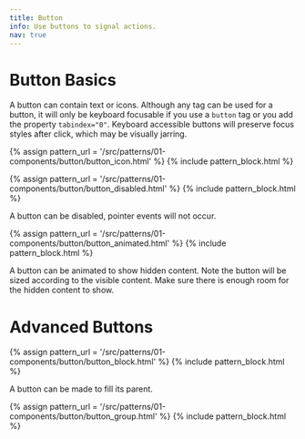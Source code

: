 ```yaml
---
title: Button
info: Use buttons to signal actions.
nav: true
---
```



# Button Basics

A button can contain text or icons. Although any tag can be used for a button, it will only be keyboard focusable if you use a `button` tag or you add the property `tabindex="0"`. Keyboard accessible buttons will preserve focus styles after click, which may be visually jarring.

{% assign pattern_url = '/src/patterns/01-components/button/button_icon.html' %}
{% include pattern_block.html %}

{% assign pattern_url = '/src/patterns/01-components/button/button_disabled.html' %}
{% include pattern_block.html %}

A button can be disabled, pointer events will not occur.

{% assign pattern_url = '/src/patterns/01-components/button/button_animated.html' %}
{% include pattern_block.html %}

A button can be animated to show hidden content. Note the button will be sized according to the visible content. Make sure there is enough room for the hidden content to show.

# Advanced Buttons

{% assign pattern_url = '/src/patterns/01-components/button/button_block.html' %}
{% include pattern_block.html %}

A button can be made to fill its parent.

{% assign pattern_url = '/src/patterns/01-components/button/button_group.html' %}
{% include pattern_block.html %}